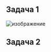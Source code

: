 ## Задача 1
![изображение](https://github.com/xvv1980/Netology-learn/assets/169840386/a072a10e-3681-4228-b17c-c081a3ae25d1)

## Задача 2


